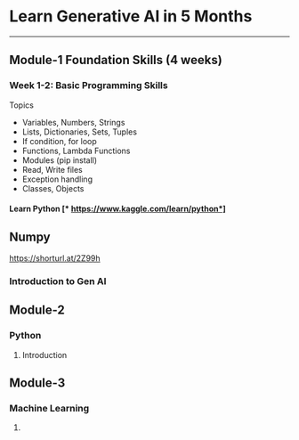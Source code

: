 # Learn Generative AI in 5 Months 
-----------------------------
## Module-1 Foundation Skills (4 weeks)

 ### Week 1-2: Basic Programming Skills
 Topics
* Variables, Numbers, Strings
* Lists, Dictionaries, Sets, Tuples
* If condition, for loop
* Functions, Lambda Functions
*  Modules (pip install)
*  Read, Write files
*  Exception handling
*  Classes, Objects
 #### Learn Python [* https://www.kaggle.com/learn/python*]

 ## Numpy
 https://shorturl.at/2Z99h


### Introduction to Gen AI

## Module-2
### Python
1. Introduction

## Module-3
### Machine Learning
1. 
